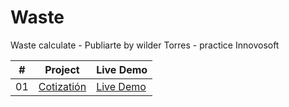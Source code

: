 # Waste
Waste calculate - Publiarte by wilder Torres - practice Innovosoft

|  #  | Project                                                                                                                     | Live Demo                                                                         |
| :-: | --------------------------------------------------------------------------------------------------------------------------- | --------------------------------------------------------------------------------- |
| 01  | [Cotizatión](https://234123123.000webhostapp.com/)                                                                     | [Live Demo](https://234123123.000webhostapp.com/)               |
